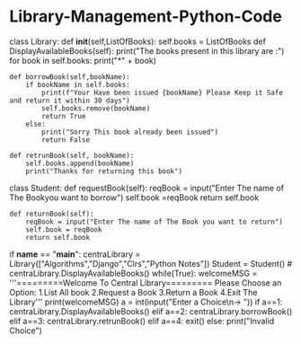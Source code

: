 # Library-Management-Python-Code
class Library:
    def __init__(self,ListOfBooks):
        self.books = ListOfBooks
    def DisplayAvailableBooks(self):
        print("The books present in this library are :")
        for book in self.books:
            print("*" + book)

    def borrowBook(self,bookName):
        if bookName in self.books:
            print(f"Your Have been issued {bookName} Please Keep it Safe and return it within 30 days")
            self.books.remove(bookName)
            return True
        else:
            print("Sorry This book already been issued")
            return False

    def retrunBook(self, bookName):
        self.books.append(bookName)
        print("Thanks for returning this book")

class Student:
    def requestBook(self):
        reqBook = input("Enter The name of The Bookyou want to borrow")
        self.book =reqBook
        return self.book

    def returnBook(self):
        reqBook = input("Enter The name of The Book you want to return")
        self.book = reqBook
        return self.book
if __name__ == "__main__":
    centraLibrary = Library(["Algorithms","Django","Clrs","Python Notes"])
    Student = Student()
    # centraLibrary.DisplayAvailableBooks()
    while(True):
        welcomeMSG = '''=========Welcome To Central Library=========
        Please Choose an Option:
        1.List All book
        2.Request a Book
        3.Return a Book
        4.Exit The Library'''
        print(welcomeMSG)
        a = int(input("Enter a Choice\n-> "))
        if a==1:
            centraLibrary.DisplayAvailableBooks()
        elif a==2:
            centraLibrary.borrowBook()
        elif a==3:
            centraLibrary.retrunBook()
        elif a==4:
            exit()
        else:
            print("Invalid Choice")
